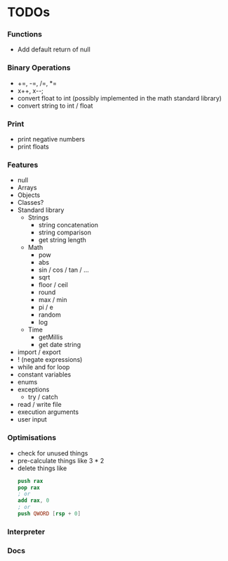 # TODOs

### Functions
- Add default return of null

### Binary Operations
- +=, -=, /=, *=
- x++, x--;
- convert float to int (possibly implemented in the math standard library)
- convert string to int / float

### Print
- print negative numbers
- print floats

### Features
- null
- Arrays
- Objects
- Classes?
- Standard library
  - Strings
    - string concatenation
    - string comparison
    - get string length
  - Math
    - pow
    - abs
    - sin / cos / tan / ...
    - sqrt
    - floor / ceil
    - round
    - max / min
    - pi / e
    - random
    - log
  - Time
    - getMillis
    - get date string
- import / export
- ! (negate expressions)
- while and for loop
- constant variables
- enums
- exceptions
  - try / catch
- read / write file
- execution arguments
- user input

### Optimisations
- check for unused things
- pre-calculate things like 3 * 2
- delete things like
  ```nasm
  push rax
  pop rax
  ; or
  add rax, 0
  ; or
  push QWORD [rsp + 0]
  ```

### Interpreter

### Docs